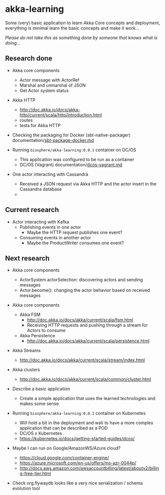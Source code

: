 # akka-learning
Some (very) basic application to learn Akka Core concepts and deployment, everything is minimal learn the basic concepts and make it work...

*Please do not take this as something done by someone that knows what is doing...*

## Research done
* Akka core components
    * Actor message with ActorRef 
    * Marshal and unmarshal of JSON
    * Get Actor system status
* Akka HTTP
    * http://doc.akka.io/docs/akka-http/current/scala/http/introduction.html
    * routes
    * tests for Akka HTTP
    
* Checking the packaging for Docker (sbt-native-packager) documentation/[sbt-package-docker.md](documentation/sbt-package-docker.md)

* Running `biosphere/akka-learning:0.0.1` container on DC/OS 
    * This application was configured to be run as a container
    * DC/OS (Vagrant) documentation/[dcos-vagrant.md](documentation/dcos-vagrant.md)
 
* One actor interacting with Cassandra
    * Received a JSON request via Akka HTTP and the actor insert in the Cassandra database
    * 

## Current research
* Actor interacting with Kafka
    * Publishing events in one actor
        * Maybe the HTTP request publishes one event?
    * Consuming events in another actor
        * Maybe the ProductWriter consumes one event?

## Next research
* Akka core components
    * ActorSystem.actorSelection: discovering actors and sending messages
    * Actor.become(): changing the actor behavior based on received messages

* Akka core components
    * Akka FSM
        * http://doc.akka.io/docs/akka/current/scala/fsm.html
        * Receiving HTTP requests and pushing through a stream for Actors to consume  
    * Akka Persistence
        * http://doc.akka.io/docs/akka/current/scala/persistence.html

* Akka Streams
    * http://doc.akka.io/docs/akka/current/scala/stream/index.html

* Akka clusters
    * http://doc.akka.io/docs/akka/current/scala/common/cluster.html

* Describe a basic application
    * Create a simple application that uses the learned technologies and makes some sense

* Running `biosphere/akka-learning:0.0.1` container on Kubernetes
    * Will hold a bit in the deployment and wati to have a more complex application that can be described as a POD
    * DC/OS x Kubernetes
	* https://kubernetes.io/docs/getting-started-guides/dcos/

* Maybe I can run on Google/AmazonWS/Azure cloud?
    * https://cloud.google.com/container-engine/
    * https://azure.microsoft.com/en-us/offers/ms-azr-0044p/
    * http://docs.aws.amazon.com/awsaccountbilling/latest/aboutv2/billing-free-tier.html

* Check org.flywaydb looks like a very nice serialization / schema evolution tool 